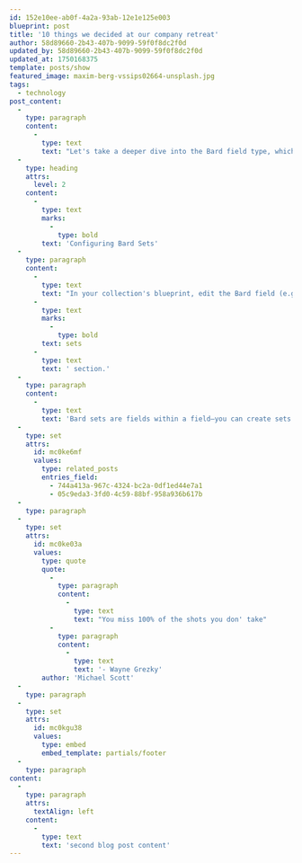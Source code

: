 ```yaml
---
id: 152e10ee-ab0f-4a2a-93ab-12e1e125e003
blueprint: post
title: '10 things we decided at our company retreat'
author: 58d89660-2b43-407b-9099-59f0f8dc2f0d
updated_by: 58d89660-2b43-407b-9099-59f0f8dc2f0d
updated_at: 1750168375
template: posts/show
featured_image: maxim-berg-vssips02664-unsplash.jpg
tags:
  - technology
post_content:
  -
    type: paragraph
    content:
      -
        type: text
        text: "Let's take a deeper dive into the Bard field type, which we've used for the basic news section but haven't fully explored. Bard fields are powerful and central to the static content experience."
  -
    type: heading
    attrs:
      level: 2
    content:
      -
        type: text
        marks:
          -
            type: bold
        text: 'Configuring Bard Sets'
  -
    type: paragraph
    content:
      -
        type: text
        text: "In your collection's blueprint, edit the Bard field (e.g., article_content) and scroll to the "
      -
        type: text
        marks:
          -
            type: bold
        text: sets
      -
        type: text
        text: ' section.'
  -
    type: paragraph
    content:
      -
        type: text
        text: 'Bard sets are fields within a field—you can create sets that include multiple fields and insert them anywhere in the editor.'
  -
    type: set
    attrs:
      id: mc0ke6mf
      values:
        type: related_posts
        entries_field:
          - 744a413a-967c-4324-bc2a-0df1ed44e7a1
          - 05c9eda3-3fd0-4c59-88bf-958a936b617b
  -
    type: paragraph
  -
    type: set
    attrs:
      id: mc0ke03a
      values:
        type: quote
        quote:
          -
            type: paragraph
            content:
              -
                type: text
                text: "You miss 100% of the shots you don' take"
          -
            type: paragraph
            content:
              -
                type: text
                text: '- Wayne Grezky'
        author: 'Michael Scott'
  -
    type: paragraph
  -
    type: set
    attrs:
      id: mc0kgu38
      values:
        type: embed
        embed_template: partials/footer
  -
    type: paragraph
content:
  -
    type: paragraph
    attrs:
      textAlign: left
    content:
      -
        type: text
        text: 'second blog post content'
---
```

